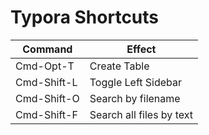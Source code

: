 # Typora Shortcuts

| Command     | Effect                   |
| ----------- | ------------------------ |
| Cmd-Opt-T   | Create Table             |
| Cmd-Shift-L | Toggle Left Sidebar      |
| Cmd-Shift-O | Search by filename       |
| Cmd-Shift-F | Search all files by text |

